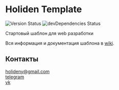 # Holiden Template

![Version Status](https://img.shields.io/github/package-json/v/Holiden/Template?label=Version&color=brightgreen&style=flat-square)
![devDependencies Status](https://img.shields.io/david/dev/Holiden/Template?label=Dependencies&color=brightgreen&style=flat-square)

Стартовый шаблон для web разработки

Вся информация и документация шаблона в [wiki](https://github.com/Holiden/Template/wiki).

## Контакты

<holideny@gmail.com>  
[telegram](https://t.me/holiden)  
[vk](https://vk.com/holiden)
